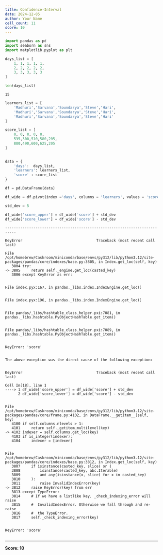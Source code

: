 ```yaml
---
title: Confidence-Interval
date: 2024-12-05
author: Your Name
cell_count: 11
score: 10
---
```


```python
import pandas as pd
import seaborn as sns
import matplotlib.pyplot as plt
```


```python
days_list = [
    1, 1, 1, 1, 1,
    2, 2, 2, 2, 2,
    3, 3, 3, 3, 3
]
```


```python
len(days_list)
```




    15




```python
learners_list = [
    'Madhuri','Sarvana','Soundarya','Steve','Hari',
    'Madhuri','Sarvana','Soundarya','Steve','Hari',
    'Madhuri','Sarvana','Soundarya','Steve','Hari'
]
```


```python
score_list = [
    0, 0, 0, 0, 0,
    535,300,510,580,205,
    880,490,600,625,205
]
  
```


```python
data = {
    'days':  days_list,
    'learners': learners_list,
    'score' : score_list
}
```


```python
df = pd.DataFrame(data)
```


```python
df_wide = df.pivot(index ='days', columns = 'learners', values = 'score')
```


```python
std_dev = 5
```


```python
df_wide['score_upper'] = df_wide['score'] + std_dev
df_wide['score_lower'] = df_wide['score'] - std_dev
```


    ---------------------------------------------------------------------------

    KeyError                                  Traceback (most recent call last)

    File /opt/homebrew/Caskroom/miniconda/base/envs/py312/lib/python3.12/site-packages/pandas/core/indexes/base.py:3805, in Index.get_loc(self, key)
       3804 try:
    -> 3805     return self._engine.get_loc(casted_key)
       3806 except KeyError as err:


    File index.pyx:167, in pandas._libs.index.IndexEngine.get_loc()


    File index.pyx:196, in pandas._libs.index.IndexEngine.get_loc()


    File pandas/_libs/hashtable_class_helper.pxi:7081, in pandas._libs.hashtable.PyObjectHashTable.get_item()


    File pandas/_libs/hashtable_class_helper.pxi:7089, in pandas._libs.hashtable.PyObjectHashTable.get_item()


    KeyError: 'score'

    
    The above exception was the direct cause of the following exception:


    KeyError                                  Traceback (most recent call last)

    Cell In[18], line 1
    ----> 1 df_wide['score_upper'] = df_wide['score'] + std_dev
          2 df_wide['score_lower'] = df_wide['score'] - std_dev


    File /opt/homebrew/Caskroom/miniconda/base/envs/py312/lib/python3.12/site-packages/pandas/core/frame.py:4102, in DataFrame.__getitem__(self, key)
       4100 if self.columns.nlevels > 1:
       4101     return self._getitem_multilevel(key)
    -> 4102 indexer = self.columns.get_loc(key)
       4103 if is_integer(indexer):
       4104     indexer = [indexer]


    File /opt/homebrew/Caskroom/miniconda/base/envs/py312/lib/python3.12/site-packages/pandas/core/indexes/base.py:3812, in Index.get_loc(self, key)
       3807     if isinstance(casted_key, slice) or (
       3808         isinstance(casted_key, abc.Iterable)
       3809         and any(isinstance(x, slice) for x in casted_key)
       3810     ):
       3811         raise InvalidIndexError(key)
    -> 3812     raise KeyError(key) from err
       3813 except TypeError:
       3814     # If we have a listlike key, _check_indexing_error will raise
       3815     #  InvalidIndexError. Otherwise we fall through and re-raise
       3816     #  the TypeError.
       3817     self._check_indexing_error(key)


    KeyError: 'score'



```python

```


---
**Score: 10**
